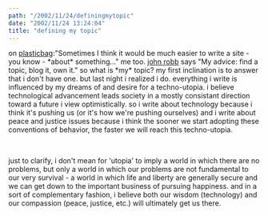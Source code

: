 ```yaml
---
path: "/2002/11/24/definingmytopic" 
date: "2002/11/24 13:24:04" 
title: "defining my topic" 
---
```

<p>on <a href="http://www.plasticbag.org/index.shtml#85709177">plasticbag</a>:"Sometimes I think it would be much easier to write a site - you know - *about* something..." me too. <a href="http://jrobb.userland.com/2002/11/20.html#a2879">john robb</a> says "My advice:  find a topic, blog it, own it." so what is *my* topic? my first inclination is to answer that i don't have one. but last night i realized i do. everything i write is influenced by my dreams of and desire for a techno-utopia. i believe technological advancement leads society in a mostly consistant direction toward a future i view optimistically. so i write about technology because i think it's pushing us (or it's how we're pushing ourselves) and i write about peace and justice issues because i think the sooner we start adopting these conventions of behavior, the faster we will reach this techno-utopia.</p><br><p>just to clarify, i don't mean for 'utopia' to imply a world in which there are no problems, but only a world in which our problems are not fundamental to our very survival - a world in which life and liberty are generally secure and we can get down to the important business of pursuing happiness. and in a sort of complementary fashion, i believe both our wisdom (technology) and our compassion (peace, justice, etc.) will ultimately get us there.</p>